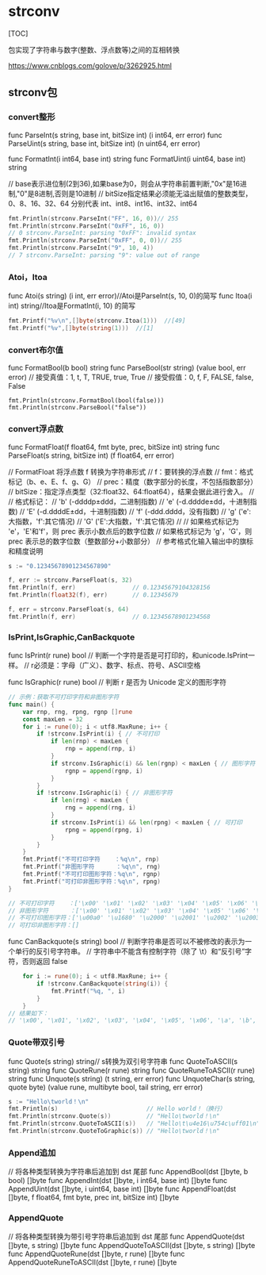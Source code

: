 # strconv

[TOC]

包实现了字符串与数字(整数、浮点数等)之间的互相转换

<https://www.cnblogs.com/golove/p/3262925.html>

## strconv包

### convert整形

func ParseInt(s string, base int, bitSize int) (i int64, err error)
func ParseUint(s string, base int, bitSize int) (n uint64, err error)

func FormatInt(i int64, base int) string
func FormatUint(i uint64, base int) string

// base表示进位制(2到36),如果base为0，则会从字符串前置判断,"0x"是16进制,"0"是8进制,否则是10进制
// bitSize指定结果必须能无溢出赋值的整数类型，0、8、16、32、64 分别代表 int、int8、int16、int32、int64

```go
fmt.Println(strconv.ParseInt("FF", 16, 0))// 255
fmt.Println(strconv.ParseInt("0xFF", 16, 0))
// 0 strconv.ParseInt: parsing "0xFF": invalid syntax
fmt.Println(strconv.ParseInt("0xFF", 0, 0))// 255
fmt.Println(strconv.ParseInt("9", 10, 4))
// 7 strconv.ParseInt: parsing "9": value out of range
```

### Atoi，Itoa

func Atoi(s string) (i int, err error)//Atoi是ParseInt(s, 10, 0)的简写
func Itoa(i int) string//Itoa是FormatInt(i, 10) 的简写

```go
fmt.Printf("%v\n",[]byte(strconv.Itoa(1)))  //[49]
fmt.Printf("%v",[]byte(string(1)))  //[1]
```

### convert布尔值

func FormatBool(b bool) string
func ParseBool(str string) (value bool, err error)
// 接受真值：1, t, T, TRUE, true, True
// 接受假值：0, f, F, FALSE, false, False

`fmt.Println(strconv.FormatBool(bool(false)))`
`fmt.Println(strconv.ParseBool("false"))`

### convert浮点数

func FormatFloat(f float64, fmt byte, prec, bitSize int) string
func ParseFloat(s string, bitSize int) (f float64, err error)

// FormatFloat 将浮点数 f 转换为字符串形式
// f：要转换的浮点数
// fmt：格式标记（b、e、E、f、g、G）
// prec：精度（数字部分的长度，不包括指数部分）
// bitSize：指定浮点类型（32:float32、64:float64），结果会据此进行舍入。
//
// 格式标记：
// 'b' (-ddddp±ddd，二进制指数)
// 'e' (-d.dddde±dd，十进制指数)
// 'E' (-d.ddddE±dd，十进制指数)
// 'f' (-ddd.dddd，没有指数)
// 'g' ('e':大指数，'f':其它情况)
// 'G' ('E':大指数，'f':其它情况)
//
// 如果格式标记为 'e'，'E'和'f'，则 prec 表示小数点后的数字位数
// 如果格式标记为 'g'，'G'，则 prec 表示总的数字位数（整数部分+小数部分）
// 参考格式化输入输出中的旗标和精度说明

```go
s := "0.12345678901234567890"

f, err := strconv.ParseFloat(s, 32)
fmt.Println(f, err)                // 0.12345679104328156
fmt.Println(float32(f), err)       // 0.12345679

f, err = strconv.ParseFloat(s, 64)
fmt.Println(f, err)                // 0.12345678901234568
```

### IsPrint,IsGraphic,CanBackquote

func IsPrint(r rune) bool
// 判断一个字符是否是可打印的，和unicode.IsPrint一样。
// r必须是：字母（广义）、数字、标点、符号、ASCII空格

func IsGraphic(r rune) bool
// 判断 r 是否为 Unicode 定义的图形字符

```go
// 示例：获取不可打印字符和非图形字符
func main() {
    var rnp, rng, rpng, rgnp []rune
    const maxLen = 32
    for i := rune(0); i < utf8.MaxRune; i++ {
        if !strconv.IsPrint(i) { // 不可打印
            if len(rnp) < maxLen {
                rnp = append(rnp, i)
            }
            if strconv.IsGraphic(i) && len(rgnp) < maxLen { // 图形字符
                rgnp = append(rgnp, i)
            }
        }
        if !strconv.IsGraphic(i) { // 非图形字符
            if len(rng) < maxLen {
                rng = append(rng, i)
            }
            if strconv.IsPrint(i) && len(rpng) < maxLen { // 可打印
                rpng = append(rpng, i)
            }
        }
    }
    fmt.Printf("不可打印字符    ：%q\n", rnp)
    fmt.Printf("非图形字符      ：%q\n", rng)
    fmt.Printf("不可打印图形字符：%q\n", rgnp)
    fmt.Printf("可打印非图形字符：%q\n", rpng)
}

// 不可打印字符    ：['\x00' '\x01' '\x02' '\x03' '\x04' '\x05' '\x06' '\a' '\b' '\t' '\n' '\v' '\f' '\r' '\x0e' '\x0f' '\x10' '\x11' '\x12' '\x13' '\x14' '\x15' '\x16' '\x17' '\x18' '\x19' '\x1a' '\x1b' '\x1c' '\x1d' '\x1e' '\x1f']
// 非图形字符      ：['\x00' '\x01' '\x02' '\x03' '\x04' '\x05' '\x06' '\a' '\b' '\t' '\n' '\v' '\f' '\r' '\x0e' '\x0f' '\x10' '\x11' '\x12' '\x13' '\x14' '\x15' '\x16' '\x17' '\x18' '\x19' '\x1a' '\x1b' '\x1c' '\x1d' '\x1e' '\x1f']
// 不可打印图形字符：['\u00a0' '\u1680' '\u2000' '\u2001' '\u2002' '\u2003' '\u2004' '\u2005' '\u2006' '\u2007' '\u2008' '\u2009' '\u200a' '\u202f' '\u205f' '\u3000']
// 可打印非图形字符：[]
```

func CanBackquote(s string) bool
// 判断字符串是否可以不被修改的表示为一个单行的反引号字符串。
// 字符串中不能含有控制字符（除了 \t）和“反引号”字符，否则返回 false

```go
    for i := rune(0); i < utf8.MaxRune; i++ {
        if !strconv.CanBackquote(string(i)) {
            fmt.Printf("%q, ", i)
        }
    }
// 结果如下：
// '\x00', '\x01', '\x02', '\x03', '\x04', '\x05', '\x06', '\a', '\b', '\n', '\v', '\f', '\r', '\x0e', '\x0f', '\x10', '\x11', '\x12', '\x13', '\x14', '\x15', '\x16', '\x17', '\x18', '\x19', '\x1a', '\x1b', '\x1c', '\x1d', '\x1e', '\x1f', '`', '\u007f', '\ufeff'
```

### Quote带双引号

func Quote(s string) string// s转换为双引号字符串
func QuoteToASCII(s string) string
func QuoteRune(r rune) string
func QuoteRuneToASCII(r rune) string
func Unquote(s string) (t string, err error)
func UnquoteChar(s string, quote byte) (value rune, multibyte bool, tail string, err error)

```go
s := "Hello\tworld！\n"
fmt.Println(s)                         // Hello	world！（换行）
fmt.Println(strconv.Quote(s))          // "Hello\tworld！\n"
fmt.Println(strconv.QuoteToASCII(s))   // "Hello\t\u4e16\u754c\uff01\n"
fmt.Println(strconv.QuoteToGraphic(s)) // "Hello\tworld！\n"
```

### Append追加

// 将各种类型转换为字符串后追加到 dst 尾部
func AppendBool(dst []byte, b bool) []byte
func AppendInt(dst []byte, i int64, base int) []byte
func AppendUint(dst []byte, i uint64, base int) []byte
func AppendFloat(dst []byte, f float64, fmt byte, prec int, bitSize int) []byte

### AppendQuote

// 将各种类型转换为带引号字符串后追加到 dst 尾部
func AppendQuote(dst []byte, s string) []byte
func AppendQuoteToASCII(dst []byte, s string) []byte
func AppendQuoteRune(dst []byte, r rune) []byte
func AppendQuoteRuneToASCII(dst []byte, r rune) []byte